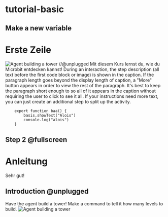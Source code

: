 # tutorial-basic


## Make a new variable 
# Erste Zeile
![Agent building a tower](/static/bild.png)
//@unplugged
Mit diesem Kurs lernst du, wie du Microbit entdecken kannst!
During an interaction, the step description (all text before the first code block or image) is shown in the caption. If the paragraph length goes beyond the display length of caption, a "More" button appears in order to view the rest of the paragraph. It's best to keep the paragraph short enough to so all of it appears in the caption without requiring the user to click to see it all. If your instructions need more text, you can just create an additional step to split up the activity.
``` block
    export function baa() {
        basis.showText("Alois")
        console.log("alois")
    }
``` 


## Step 2 @fullscreen
# Anleitung 

Sehr gut!


## Introduction @unplugged

Have the agent build a tower! Make a command to tell it how many levels to build.
![Agent building a tower](/static/tutorials/bild.png)
